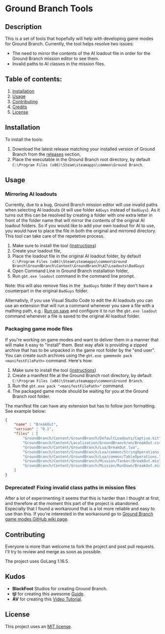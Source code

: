 # Ground Branch Tools

## Description

This is a set of tools that hopefully will help with developing game modes for
Ground Branch. Currently, the tool helps resolve two issues:

* The need to mirror the contents of the AI loadout file in order for the Ground
Branch mission editor to see them.
* Invalid paths to AI classes in the mission files.

## Table of contents:

1. [Installation](#installation)
2. [Usage](#usage)
3. [Contributing](#contributing)
4. [Credits](#credits)
5. [License](#license)

## Installation

To install the tools:

1. Download the latest release matching your installed version of Ground Branch
from the [releases](https://github.com/JakBaranowski/gb-tools/releases) section,
2. Place the executable in the Ground Branch root directory, by default 
`C:\Program Files (x86)\Steam\steamapps\common\Ground Branch`.

## Usage

### Mirroring AI loadouts

Currently, due to a bug, Ground Branch mission editor will use invalid paths when
selecting AI loadouts (it will use folder `AdGuys` instead of `BadGuys`). As it 
turns out this can be resolved by creating a folder with one extra letter in front
of the folder name that will mirror the contents of the original AI loadout folders.
So if you would like to add your own loadout for AI to use, you would have to place
the file in both the original and mirrored directory. This tool can take care of
the repetetive process. 

1. Make sure to install the tool ([instructions](#installation))
2. Create your loadout file,
2. Place the loadout file in the original AI loadout folder, by default 
`C:\Program Files (x86)\Steam\steamapps\common\Ground Branch\GroundBranch\Content\GroundBranch\AI\Loadouts\BadGuys`
3. Open Command Line in Ground Branch installation folder,
4. Run `gbt.exe loadout` command in the command line prompt.

Note: this will also remove files in the `_BadGuys` folder if they don't have a 
counterpart in the original `BadGuys` folder.

Alternativly, if you use Visual Studio Code to edit the AI loadouts you can use an
extension that will run a command whenever you save a file with a mathing path,
e.g.: [Run on save](https://marketplace.visualstudio.com/items?itemName=emeraldwalk.RunOnSave)
and configure it to run the `gbt.exe loadout` command whenever a file is saved to the 
original AI loadout folder.

### Packaging game mode files

If you're working on game modes and want to deliver them in a manner that will
make it easy to "install" them. Best way afaik is providing a zipped archive that
has to be unpacked in the game root folder by the "end user". You can create 
such archives using the `gbt.exe gamemode pack <manifestFilePath>` command. 
Here's how:

1. Make sure to install the tool ([instructions](#installation))
2. Create a manifest file at the Ground Branch root directory, by default 
`C:\Program Files (x86)\Steam\steamapps\common\Ground Branch`.
3. Run the `gbt.exe pack "<manifestFilePath>"` command.
4. The packaged game mode should be waiting for you at the Ground Branch root folder.

The manifest file can have any extension but has to follow json formatting. See
example below:

```json
{
    "name" : "BreakOut",
    "version" : "0.1",
    "files" : [
        "GroundBranch/Content/GroundBranch/DefaultLoadouts/Captive.kit",
        "GroundBranch/Content/Localization/GroundBranch/en/BreakOut.csv",
        "GroundBranch/Content/GroundBranch/Lua/BreakOut.lua",
        "GroundBranch/Content/GroundBranch/Lua/common/StringOperations.lua",
        "GroundBranch/Content/GroundBranch/Lua/common/TableOperations.lua",
        "GroundBranch/Content/GroundBranch/Mission/Tanker/BreakOut.mis",
        "GroundBranch/Content/GroundBranch/Mission/RunDown/BreakOut.mis"
    ]
}
```

### Deprecated! Fixing invalid class paths in mission files

After a lot of experimenting it seems that this is harder than I thought at first,
and therefore at the moment this part of the project is abandoned. Especially 
that I found a workaround that is a lot more reliable and easy to use than this.
If you're interested in the workaround go to 
[Ground Branch game modes GitHub wiki page](https://github.com/JakBaranowski/ground-branch-game-modes/wiki/mission-ai-class-workaround).

## Contributing

Everyone is more than welcome to fork the project and post pull requests. I'll try
to review and merge as soon as possible.

The project uses GoLang 1.16.5.

## Kudos

* **BlackFoot** Studios for creating Ground Branch.
* **tjl** for creating this awesome 
[Guide](https://steamcommunity.com/sharedfiles/filedetails/?id=2461956424).
* **AV** for creating this [Video Tutorial](https://www.youtube.com/playlist?list=PLle5osICJhZJwHxGOb1iBXoyu_uk9yXMY).

## License

This project uses an [MIT license](license.md).
